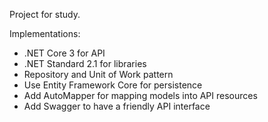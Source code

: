 Project for study.

Implementations:

* .NET Core 3 for API
* .NET Standard 2.1 for libraries
* Repository and Unit of Work pattern
* Use Entity Framework Core for persistence
* Add AutoMapper for mapping models into API resources
* Add Swagger to have a friendly API interface
